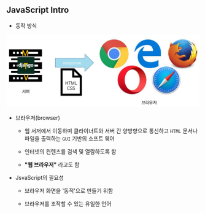 ## JavaScript Intro

* 동작 방식

![](assets/2022-07-03-12-16-58-image.png)

* 브라우저(browser)
  
  * 웹 서저에서 이동하며 클라이너트와 서버 간 양방향으로 통신하고 `HTML` 문서나 파일을 출력하는 `GUI` 기반의 소프트 웨어
  
  * 인터넷의 컨텐츠를 검색 및 열람하도록 함
  
  * **"웹 브라우저"** 라고도 함

* JsvaScript의 필요성
  
  * 브라우저 화면을 '동적'으로 만들기 위함
  
  * 브라우저를 조작할 수 있는 유일한 언어
